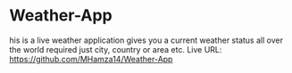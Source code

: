 # Weather-App
his is a live weather application gives you a current weather status all over the world required just city, country or area etc.
Live URL: https://github.com/MHamza14/Weather-App
